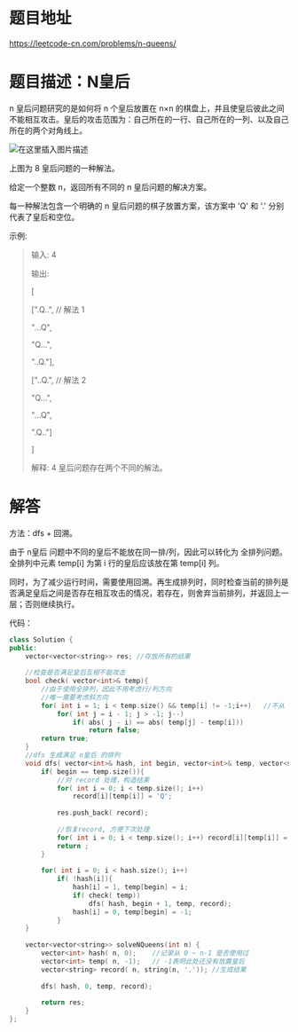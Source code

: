 # 题目地址

https://leetcode-cn.com/problems/n-queens/

# 题目描述：N皇后

n 皇后问题研究的是如何将 n 个皇后放置在 n×n 的棋盘上，并且使皇后彼此之间不能相互攻击。皇后的攻击范围为：自己所在的一行、自己所在的一列、以及自己所在的两个对角线上。

![在这里插入图片描述](https://img-blog.csdnimg.cn/20190919114408310.png)

上图为 8 皇后问题的一种解法。

给定一个整数 n，返回所有不同的 n 皇后问题的解决方案。

每一种解法包含一个明确的 n 皇后问题的棋子放置方案，该方案中 'Q' 和 '.' 分别代表了皇后和空位。

示例:
>输入: 4
>
>输出: 
>
>[
>
> [".Q..",  // 解法 1
> 
>  "...Q",
>  
>  "Q...",
>  
>  "..Q."],
>
> ["..Q.",  // 解法 2
> 
>  "Q...",
>
>  "...Q",
>
>  ".Q.."]
>
>]
>
>解释: 4 皇后问题存在两个不同的解法。



# 解答
方法：dfs + 回溯。

由于 n皇后 问题中不同的皇后不能放在同一排/列，因此可以转化为 全排列问题。全排列中元素 temp[i] 为第 i 行的皇后应该放在第 temp[i] 列。

同时，为了减少运行时间，需要使用回溯。再生成排列时，同时检查当前的排列是否满足皇后之间是否存在相互攻击的情况，若存在，则舍弃当前排列，并返回上一层；否则继续执行。

代码：
```cpp
class Solution {
public:
    vector<vector<string>> res; //存放所有的结果
    
    //检查是否满足皇后互相不能攻击
    bool check( vector<int>& temp){
        //由于使用全排列，因此不用考虑行/列方向
        //唯一需要考虑斜方向
        for( int i = 1; i < temp.size() && temp[i] != -1;i++)   //不从 0 开始是因为若单纯只有一个第 0行，则放在任意位置均可
            for( int j = i - 1; j > -1; j--)
                if( abs( j - i) == abs( temp[j] - temp[i]))
                    return false;
        return true;
    }
    //dfs 生成满足 n皇后 的排列
    void dfs( vector<int>& hash, int begin, vector<int>& temp, vector<string>& record){
        if( begin == temp.size()){
            //对 record 处理，构造结果
            for( int i = 0; i < temp.size(); i++)
                record[i][temp[i]] = 'Q';
            
            res.push_back( record);
            
            //恢复record, 方便下次处理
            for( int i = 0; i < temp.size(); i++) record[i][temp[i]] = '.';
            return ;
        }
        
        for( int i = 0; i < hash.size(); i++)
            if( !hash[i]){
                hash[i] = 1, temp[begin] = i;
                if( check( temp))
                    dfs( hash, begin + 1, temp, record);
                hash[i] = 0, temp[begin] = -1;
            }
    }
    
    vector<vector<string>> solveNQueens(int n) {
        vector<int> hash( n, 0);    //记录从 0 ~ n-1 是否使用过
        vector<int> temp( n, -1);   // -1表明此处还没有放置皇后
        vector<string> record( n, string(n, '.')); //生成结果
       
        dfs( hash, 0, temp, record);
        
        return res;
    }
};
```

